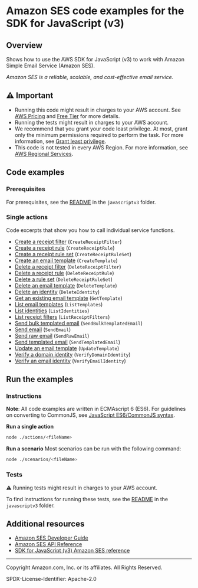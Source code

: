 <!--Generated by WRITEME on 2023-09-12 00:35:14.667385 (UTC)-->
# Amazon SES code examples for the SDK for JavaScript (v3)

## Overview

Shows how to use the AWS SDK for JavaScript (v3) to work with Amazon Simple Email Service (Amazon SES).

<!--custom.overview.start-->
<!--custom.overview.end-->

*Amazon SES is a reliable, scalable, and cost-effective email service.*

## ⚠ Important

* Running this code might result in charges to your AWS account. See [AWS Pricing](https://aws.amazon.com/pricing/?aws-products-pricing.sort-by=item.additionalFields.productNameLowercase&aws-products-pricing.sort-order=asc&awsf.Free%20Tier%20Type=*all&awsf.tech-category=*all) and [Free Tier](https://aws.amazon.com/free/?all-free-tier.sort-by=item.additionalFields.SortRank&all-free-tier.sort-order=asc&awsf.Free%20Tier%20Types=*all&awsf.Free%20Tier%20Categories=*all) for more details.
* Running the tests might result in charges to your AWS account.
* We recommend that you grant your code least privilege. At most, grant only the minimum permissions required to perform the task. For more information, see [Grant least privilege](https://docs.aws.amazon.com/IAM/latest/UserGuide/best-practices.html#grant-least-privilege).
* This code is not tested in every AWS Region. For more information, see [AWS Regional Services](https://aws.amazon.com/about-aws/global-infrastructure/regional-product-services).

<!--custom.important.start-->
<!--custom.important.end-->

## Code examples

### Prerequisites

For prerequisites, see the [README](../../README.md#Prerequisites) in the `javascriptv3` folder.


<!--custom.prerequisites.start-->
<!--custom.prerequisites.end-->

### Single actions

Code excerpts that show you how to call individual service functions.

* [Create a receipt filter](src/ses_createreceiptfilter.js#L15) (`CreateReceiptFilter`)
* [Create a receipt rule](src/ses_createreceiptrule.js#L16) (`CreateReceiptRule`)
* [Create a receipt rule set](src/ses_createreceiptruleset.js#L14) (`CreateReceiptRuleSet`)
* [Create an email template](src/ses_createtemplate.js#L15) (`CreateTemplate`)
* [Delete a receipt filter](src/ses_deletereceiptfilter.js#L15) (`DeleteReceiptFilter`)
* [Delete a receipt rule](src/ses_deletereceiptrule.js#L15) (`DeleteReceiptRule`)
* [Delete a rule set](src/ses_deletereceiptruleset.js#L15) (`DeleteReceiptRuleSet`)
* [Delete an email template](src/ses_deletetemplate.js#L14) (`DeleteTemplate`)
* [Delete an identity](src/ses_deleteidentity.js#L15) (`DeleteIdentity`)
* [Get an existing email template](src/ses_gettemplate.js#L14) (`GetTemplate`)
* [List email templates](src/ses_listtemplates.js#L14) (`ListTemplates`)
* [List identities](src/ses_listidentities.js#L14) (`ListIdentities`)
* [List receipt filters](src/ses_listreceiptfilters.js#L14) (`ListReceiptFilters`)
* [Send bulk templated email](src/ses_sendbulktemplatedemail.js#L15) (`SendBulkTemplatedEmail`)
* [Send email](src/ses_sendemail.js#L15) (`SendEmail`)
* [Send raw email](src/send-with-attachments.js#L8) (`SendRawEmail`)
* [Send templated email](src/ses_sendtemplatedemail.js#L15) (`SendTemplatedEmail`)
* [Update an email template](src/ses_updatetemplate.js#L14) (`UpdateTemplate`)
* [Verify a domain identity](src/ses_verifydomainidentity.js#L14) (`VerifyDomainIdentity`)
* [Verify an email identity](src/ses_verifyemailidentity.js#L15) (`VerifyEmailIdentity`)

## Run the examples

### Instructions

**Note**: All code examples are written in ECMAscript 6 (ES6). For guidelines on converting to CommonJS, see
[JavaScript ES6/CommonJS syntax](https://docs.aws.amazon.com/sdk-for-javascript/v3/developer-guide/sdk-examples-javascript-syntax.html).

**Run a single action**

```bash
node ./actions/<fileName>
```

**Run a scenario**
Most scenarios can be run with the following command:
```bash
node ./scenarios/<fileName>
```

<!--custom.instructions.start-->
<!--custom.instructions.end-->



### Tests

⚠ Running tests might result in charges to your AWS account.


To find instructions for running these tests, see the [README](../../README.md#Tests)
in the `javascriptv3` folder.



<!--custom.tests.start-->
<!--custom.tests.end-->

## Additional resources

* [Amazon SES Developer Guide](https://docs.aws.amazon.com/ses/latest/dg/Welcome.html)
* [Amazon SES API Reference](https://docs.aws.amazon.com/ses/latest/APIReference/Welcome.html)
* [SDK for JavaScript (v3) Amazon SES reference](https://docs.aws.amazon.com/AWSJavaScriptSDK/v3/latest/client/ses)

<!--custom.resources.start-->
<!--custom.resources.end-->

---

Copyright Amazon.com, Inc. or its affiliates. All Rights Reserved.

SPDX-License-Identifier: Apache-2.0